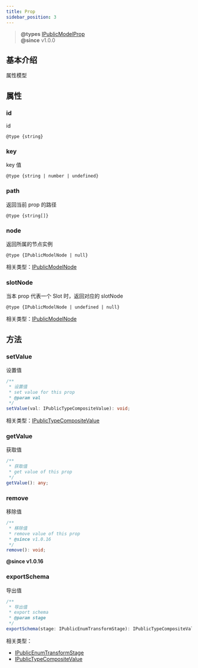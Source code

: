 ```yaml
---
title: Prop
sidebar_position: 3
---
```

> **@types** [IPublicModelProp](https://github.com/alibaba/lowcode-engine/blob/main/packages/types/src/shell/model/prop.ts)<br/>
> **@since** v1.0.0

## 基本介绍

属性模型

## 属性

### id

id

`@type {string}`

### key

key 值

`@type {string | number | undefined}`

### path

返回当前 prop 的路径

`@type {string[]}`

### node

返回所属的节点实例

`@type {IPublicModelNode | null}`

相关类型：[IPublicModelNode](https://github.com/alibaba/lowcode-engine/blob/main/packages/types/src/shell/model/node.ts)

### slotNode

当本 prop 代表一个 Slot 时，返回对应的 slotNode

`@type {IPublicModelNode | undefined | null}`

相关类型：[IPublicModelNode](https://github.com/alibaba/lowcode-engine/blob/main/packages/types/src/shell/model/node.ts)


## 方法

### setValue

设置值

```typescript
/**
 * 设置值
 * set value for this prop
 * @param val
 */
setValue(val: IPublicTypeCompositeValue): void;
```

相关类型：[IPublicTypeCompositeValue](https://github.com/alibaba/lowcode-engine/blob/main/packages/types/src/shell/type/composite-value.ts)

### getValue

获取值

```typescript
/**
 * 获取值
 * get value of this prop
 */
getValue(): any;
```

### remove

移除值

```typescript
/**
 * 移除值
 * remove value of this prop
 * @since v1.0.16
 */
remove(): void;
```

**@since v1.0.16**

### exportSchema

导出值

```typescript
/**
 * 导出值
 * export schema
 * @param stage
 */
exportSchema(stage: IPublicEnumTransformStage): IPublicTypeCompositeValue;
```

相关类型：
- [IPublicEnumTransformStage](https://github.com/alibaba/lowcode-engine/blob/main/packages/types/src/shell/enum/transform-stage.ts)
- [IPublicTypeCompositeValue](https://github.com/alibaba/lowcode-engine/blob/main/packages/types/src/shell/type/composite-value.ts)